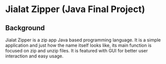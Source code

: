 # Jialat Zipper (Java Final Project)

## Background

Jialat Zipper is a zip app Java based programming language. It is a simple application and just how the name itself looks like, its main function is focused on zip and unzip files. It is featured with GUI for better user interaction and easy usage.